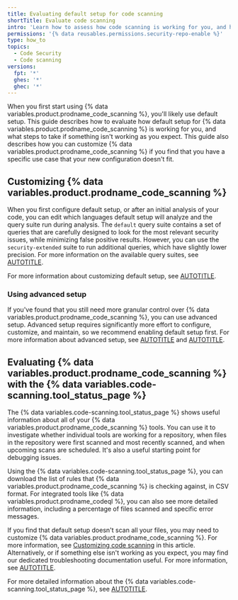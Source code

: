 ```yaml
---
title: Evaluating default setup for code scanning
shortTitle: Evaluate code scanning
intro: 'Learn how to assess how code scanning is working for you, and how you can customize your setup to best meet your code security needs.'
permissions: '{% data reusables.permissions.security-repo-enable %}'
type: how_to
topics:
  - Code Security
  - Code scanning
versions:
  fpt: '*'
  ghes: '*'
  ghec: '*'
---
```


When you first start using {% data variables.product.prodname_code_scanning %}, you'll likely use default setup. This guide describes how to evaluate how default setup for {% data variables.product.prodname_code_scanning %} is working for you, and what steps to take if something isn't working as you expect. This guide also describes how you can customize {% data variables.product.prodname_code_scanning %} if you find that you have a specific use case that your new configuration doesn't fit.

## Customizing {% data variables.product.prodname_code_scanning %}

When you first configure default setup, or after an initial analysis of your code, you can edit which languages default setup will analyze and the query suite run during analysis. The `default` query suite contains a set of queries that are carefully designed to look for the most relevant security issues, while minimizing false positive results. However, you can use the `security-extended` suite to run additional queries, which have slightly lower precision. For more information on the available query suites, see [AUTOTITLE](/code-security/code-scanning/managing-your-code-scanning-configuration/codeql-query-suites).

For more information about customizing default setup, see [AUTOTITLE](/code-security/code-scanning/managing-your-code-scanning-configuration/editing-your-configuration-of-default-setup).

### Using advanced setup

If you've found that you still need more granular control over {% data variables.product.prodname_code_scanning %}, you can use advanced setup. Advanced setup requires significantly more effort to configure, customize, and maintain, so we recommend enabling default setup first. For more information about advanced setup, see [AUTOTITLE](/code-security/code-scanning/creating-an-advanced-setup-for-code-scanning/configuring-advanced-setup-for-code-scanning) and [AUTOTITLE](/code-security/code-scanning/creating-an-advanced-setup-for-code-scanning/customizing-your-advanced-setup-for-code-scanning).

## Evaluating {% data variables.product.prodname_code_scanning %} with the {% data variables.code-scanning.tool_status_page %}

The {% data variables.code-scanning.tool_status_page %} shows useful information about all of your {% data variables.product.prodname_code_scanning %} tools. You can use it to investigate whether individual tools are working for a repository, when files in the repository were first scanned and most recently scanned, and when upcoming scans are scheduled. It's also a useful starting point for debugging issues.

Using the {% data variables.code-scanning.tool_status_page %}, you can download the list of rules that {% data variables.product.prodname_code_scanning %} is checking against, in CSV format. For integrated tools like {% data variables.product.prodname_codeql %}, you can also see more detailed information, including a percentage of files scanned and specific error messages.

If you find that default setup doesn't scan all your files, you may need to customize {% data variables.product.prodname_code_scanning %}. For more information, see [Customizing code scanning](#customizing-code-scanning) in this article. Alternatively, or if something else isn't working as you expect, you may find our dedicated troubleshooting documentation useful. For more information, see [AUTOTITLE](/code-security/code-scanning/troubleshooting-code-scanning).

For more detailed information about the {% data variables.code-scanning.tool_status_page %}, see [AUTOTITLE](/code-security/code-scanning/managing-your-code-scanning-configuration/about-the-tool-status-page#viewing-the-tool-status-page-for-a-repository).
